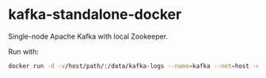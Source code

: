 # kafka-standalone-docker

Single-node Apache Kafka with local Zookeeper.

Run with:
```bash
docker run -d -v/host/path/:/data/kafka-logs --name=kafka --net=host -e HOSTNAME=localhost xuchaoo/kafka-standalone-docker
```

